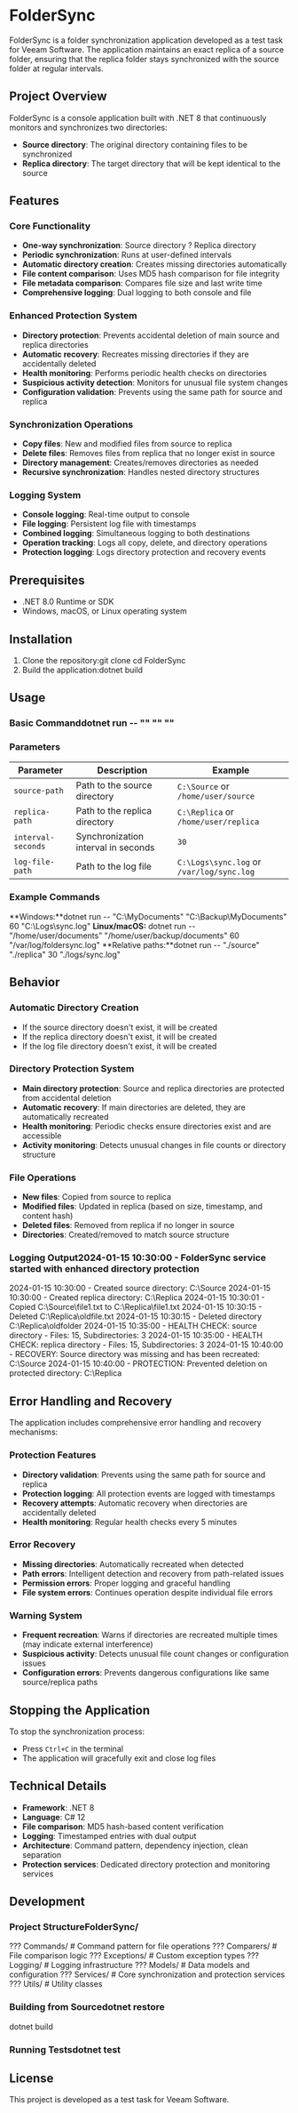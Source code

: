 # FolderSync

FolderSync is a folder synchronization application developed as a test task for Veeam Software. The application maintains an exact replica of a source folder, ensuring that the replica folder stays synchronized with the source folder at regular intervals.

## Project Overview

FolderSync is a console application built with .NET 8 that continuously monitors and synchronizes two directories:
- **Source directory**: The original directory containing files to be synchronized
- **Replica directory**: The target directory that will be kept identical to the source

## Features

### Core Functionality
- **One-way synchronization**: Source directory ? Replica directory
- **Periodic synchronization**: Runs at user-defined intervals
- **Automatic directory creation**: Creates missing directories automatically
- **File content comparison**: Uses MD5 hash comparison for file integrity
- **File metadata comparison**: Compares file size and last write time
- **Comprehensive logging**: Dual logging to both console and file

### Enhanced Protection System
- **Directory protection**: Prevents accidental deletion of main source and replica directories
- **Automatic recovery**: Recreates missing directories if they are accidentally deleted
- **Health monitoring**: Performs periodic health checks on directories
- **Suspicious activity detection**: Monitors for unusual file system changes
- **Configuration validation**: Prevents using the same path for source and replica

### Synchronization Operations
- **Copy files**: New and modified files from source to replica
- **Delete files**: Removes files from replica that no longer exist in source
- **Directory management**: Creates/removes directories as needed
- **Recursive synchronization**: Handles nested directory structures

### Logging System
- **Console logging**: Real-time output to console
- **File logging**: Persistent log file with timestamps
- **Combined logging**: Simultaneous logging to both destinations
- **Operation tracking**: Logs all copy, delete, and directory operations
- **Protection logging**: Logs directory protection and recovery events

## Prerequisites

- .NET 8.0 Runtime or SDK
- Windows, macOS, or Linux operating system

## Installation

1. Clone the repository:git clone <repository-url>
cd FolderSync
2. Build the application:dotnet build
## Usage

### Basic Commanddotnet run -- "<source-path>" "<replica-path>" <interval-seconds> "<log-file-path>"
### Parameters

| Parameter | Description | Example |
|-----------|-------------|---------|
| `source-path` | Path to the source directory | `C:\Source` or `/home/user/source` |
| `replica-path` | Path to the replica directory | `C:\Replica` or `/home/user/replica` |
| `interval-seconds` | Synchronization interval in seconds | `30` |
| `log-file-path` | Path to the log file | `C:\Logs\sync.log` or `/var/log/sync.log` |

### Example Commands

**Windows:**dotnet run -- "C:\MyDocuments" "C:\Backup\MyDocuments" 60 "C:\Logs\sync.log"
**Linux/macOS:**
dotnet run -- "/home/user/documents" "/home/user/backup/documents" 60 "/var/log/foldersync.log"
**Relative paths:**dotnet run -- "./source" "./replica" 30 "./logs/sync.log"
## Behavior

### Automatic Directory Creation
- If the source directory doesn't exist, it will be created
- If the replica directory doesn't exist, it will be created
- If the log file directory doesn't exist, it will be created

### Directory Protection System
- **Main directory protection**: Source and replica directories are protected from accidental deletion
- **Automatic recovery**: If main directories are deleted, they are automatically recreated
- **Health monitoring**: Periodic checks ensure directories exist and are accessible
- **Activity monitoring**: Detects unusual changes in file counts or directory structure

### File Operations
- **New files**: Copied from source to replica
- **Modified files**: Updated in replica (based on size, timestamp, and content hash)
- **Deleted files**: Removed from replica if no longer in source
- **Directories**: Created/removed to match source structure

### Logging Output2024-01-15 10:30:00 - FolderSync service started with enhanced directory protection
2024-01-15 10:30:00 - Created source directory: C:\Source
2024-01-15 10:30:00 - Created replica directory: C:\Replica
2024-01-15 10:30:01 - Copied C:\Source\file1.txt to C:\Replica\file1.txt
2024-01-15 10:30:15 - Deleted C:\Replica\oldfile.txt
2024-01-15 10:30:15 - Deleted directory C:\Replica\oldfolder
2024-01-15 10:35:00 - HEALTH CHECK: source directory - Files: 15, Subdirectories: 3
2024-01-15 10:35:00 - HEALTH CHECK: replica directory - Files: 15, Subdirectories: 3
2024-01-15 10:40:00 - RECOVERY: Source directory was missing and has been recreated: C:\Source
2024-01-15 10:40:00 - PROTECTION: Prevented deletion on protected directory: C:\Replica
## Error Handling and Recovery

The application includes comprehensive error handling and recovery mechanisms:

### Protection Features
- **Directory validation**: Prevents using the same path for source and replica
- **Protection logging**: All protection events are logged with timestamps
- **Recovery attempts**: Automatic recovery when directories are accidentally deleted
- **Health monitoring**: Regular health checks every 5 minutes

### Error Recovery
- **Missing directories**: Automatically recreated when detected
- **Path errors**: Intelligent detection and recovery from path-related issues
- **Permission errors**: Proper logging and graceful handling
- **File system errors**: Continues operation despite individual file errors

### Warning System
- **Frequent recreation**: Warns if directories are recreated multiple times (may indicate external interference)
- **Suspicious activity**: Detects unusual file count changes or configuration issues
- **Configuration errors**: Prevents dangerous configurations like same source/replica paths

## Stopping the Application

To stop the synchronization process:
- Press `Ctrl+C` in the terminal
- The application will gracefully exit and close log files

## Technical Details

- **Framework**: .NET 8
- **Language**: C# 12
- **File comparison**: MD5 hash-based content verification
- **Logging**: Timestamped entries with dual output
- **Architecture**: Command pattern, dependency injection, clean separation
- **Protection services**: Dedicated directory protection and monitoring services

## Development

### Project StructureFolderSync/
??? Commands/           # Command pattern for file operations
??? Comparers/          # File comparison logic
??? Exceptions/         # Custom exception types
??? Logging/            # Logging infrastructure
??? Models/             # Data models and configuration
??? Services/           # Core synchronization and protection services
??? Utils/              # Utility classes
### Building from Sourcedotnet restore
dotnet build
### Running Testsdotnet test
## License

This project is developed as a test task for Veeam Software.
